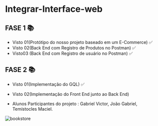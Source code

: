# Integrar-Interface-web

##  FASE 1 📚

- Visto 01(Protótipo do nosso projeto baseado em um E-Commerce) ✅
- Visto 02(Back End com Registro de Produtos no Postman) ✅
- Visto03 (Back End com Registro de usuário no Postman)  ✅

##  FASE 2 📚

- Visto 01(Implementação do GQL) ✅
- Visto 02(Implementação do Front End junto ao Back End)


- Alunos Participantes do projeto : Gabriel Victor, João Gabriel, Temístocles Maciel.


![bookstore](https://github.com/gaabrielvictor/Integrar-Interface-web/assets/116320384/6ac1a966-e284-49f3-9b85-8614ab06917f)
